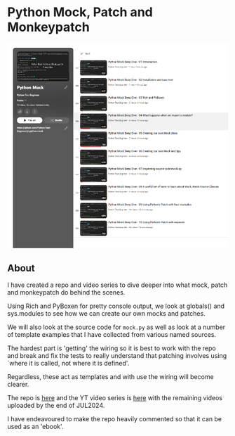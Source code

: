 # Python Mock, Patch and Monkeypatch

![YouTube Mock](../images/asides/yt-mock.png "Mock")


## About

I have created a repo and video series to dive deeper into what mock, patch and monkeypatch do behind the scenes.

Using Rich and PyBoxen for pretty console output, we look at globals() and sys.modules to see how we can create our own mocks and patches.

We will also look at the source code for `mock.py` as well as look at a number of template examples that I have collected from various named sources.

The hardest part is 'getting' the wiring so it is best to work with the repo and break and fix the tests to really understand that patching involves using `where it is called, not where it is defined'.

Regardless, these act as templates and with use the wiring will become clearer.

The repo is [here](https://github.com/Python-Test-Engineer/yt-python-mock) and the YT video series is [here](https://www.youtube.com/playlist?list=PLsszRSbzjyvlLRuCuj0KqZzEBEHK0_H7g) with the remaining videos uploaded by the end of JUL2024.

I have endeavoured to make the repo heavily commented so that it can be used as an 'ebook'.

<br>